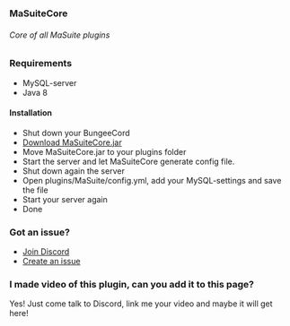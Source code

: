 ### MaSuiteCore
###### Core of all MaSuite plugins

### Requirements
* MySQL-server
* Java 8
#### Installation
* Shut down your BungeeCord
* [Download MaSuiteCore.jar](https://github.com/masagameplay/MaSuiteCore/releases "Latest version of MaSuiteCore")
* Move MaSuiteCore.jar to your plugins folder
* Start the server and let MaSuiteCore generate config file.
* Shut down again the server
* Open plugins/MaSuite/config.yml, add your MySQL-settings and save the file
* Start your server again
* Done

### Got an issue?
* [Join Discord](https://discord.gg/sZZG6Jq)
* [Create an issue](https://github.com/masagameplay/MaSuiteCore/issues)

### I made video of this plugin, can you add it to this page?
Yes! Just come talk to Discord, link me your video and maybe it will get here!
